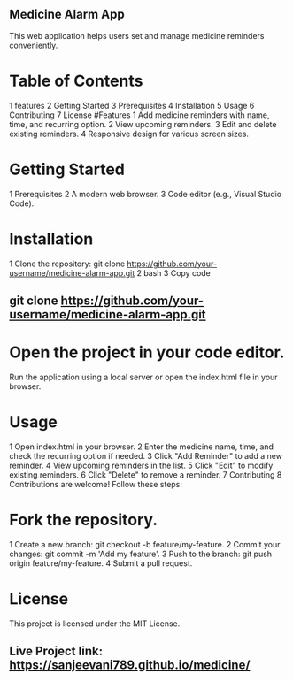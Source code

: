 
## Medicine Alarm App
This web application helps users set and manage medicine reminders conveniently.

# Table of Contents
1 features
2 Getting Started
3 Prerequisites
4 Installation
5 Usage
6 Contributing
7 License
 #Features
1 Add medicine reminders with name, time, and recurring option.
2 View upcoming reminders.
3 Edit and delete existing reminders.
4 Responsive design for various screen sizes.
# Getting Started
1 Prerequisites
2 A modern web browser.
3 Code editor (e.g., Visual Studio Code).
# Installation
1 Clone the repository:
git clone https://github.com/your-username/medicine-alarm-app.git
2 bash
3 Copy code
## git clone https://github.com/your-username/medicine-alarm-app.git
# Open the project in your code editor.

Run the application using a local server or open the index.html file in your browser.

# Usage
1 Open index.html in your browser.
2 Enter the medicine name, time, and check the recurring option if needed.
3 Click "Add Reminder" to add a new reminder.
4 View upcoming reminders in the list.
5 Click "Edit" to modify existing reminders.
6 Click "Delete" to remove a reminder.
7 Contributing
8 Contributions are welcome! Follow these steps:

# Fork the repository.
1 Create a new branch: git checkout -b feature/my-feature.
2 Commit your changes: git commit -m 'Add my feature'.
3 Push to the branch: git push origin feature/my-feature.
4 Submit a pull request.
# License
This project is licensed under the MIT License.
  ## Live Project link:  https://sanjeevani789.github.io/medicine/
